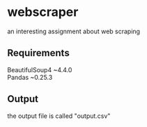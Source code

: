 # webscraper
an interesting assignment about web scraping

## Requirements
BeautifulSoup4 ~4.4.0 <br />
Pandas ~0.25.3

## Output
the output file is called "output.csv"